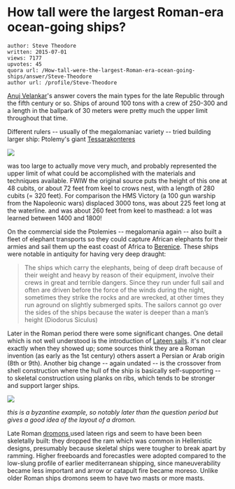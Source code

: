 # How tall were the largest Roman-era ocean-going ships?

	author: Steve Theodore
	written: 2015-07-01
	views: 7177
	upvotes: 45
	quora url: /How-tall-were-the-largest-Roman-era-ocean-going-ships/answer/Steve-Theodore
	author url: /profile/Steve-Theodore


[Anuj Velankar](https://www.quora.com/profile/Anuj-Velankar)'s answer covers the main types for the late Republic through the fifth century or so. Ships of around 100 tons with a crew of 250-300 and a length in the ballpark of 30 meters were pretty much the upper limit throughout that time.

Different rulers -- usually of the megalomaniac variety -- tried building larger ship: Ptolemy's giant [Tessarakonteres](https://en.wikipedia.org/wiki/Tessarakonteres)



![](https://qph.fs.quoracdn.net/main-qimg-86a25d0107e4dd57c7971a58fbfe19e4)


was too large to actually move very much, and probably represented the upper limit of what could be accomplished with the materials and techniques available. FWIW the original source puts the height of this one at 48 cubits, or about 72 feet from keel to crows nest, with a length of 280 cubits (= 320 feet). For comparison the HMS Victory (a 100 gun warship from the Napoleonic wars) displaced 3000 tons, was about 225 feet long at the waterline. and was about 260 feet from keel to masthead: a lot was learned between 1400 and 1800!

On the commercial side the Ptolemies -- megalomania again -- also built a fleet of elephant transports so they could capture African elephants for their armies and sail them up the east coast of Africa to [Berenice](https://en.wikipedia.org/wiki/Berenice_Troglodytica). These ships were notable in antiquity for having very deep draught:



> The ships which carry the elephants, being of deep draft because of their weight and heavy by reason of their equipment, involve their crews in great and terrible dangers. Since they run under full sail and often are driven before the force of the winds during the night, sometimes they strike the rocks and are wrecked, at other times they run aground on slightly submerged spits. The sailors cannot go over the sides of the ships because the water is deeper than a man’s height (Diodorus Siculus)




Later in the Roman period there were some significant changes. One detail which is not well understood is the introduction of [Lateen sails](https://en.wikipedia.org/wiki/Lateen). it's not clear exactly when they showed up; some sources think they are a Roman invention (as early as the 1st century) others assert a Persian or Arab origin (8th or 9th). Another big change -- again undated -- is the crossover from shell construction where the hull of the ship is basically self-supporting -- to skeletal construction using planks on ribs, which tends to be stronger and support larger ships. 



![](https://qph.fs.quoracdn.net/main-qimg-247b57df5b9d1d5058299b628d7350b6-c)

_this is a byzantine example, so notably later than the question period but gives a good idea of the layout of a dromon._ 

Late Roman [dromons ](https://ferrebeekeeper.wordpress.com/tag/dromon/)used lateen rigs and seem to have been been skeletally built: they dropped the ram which was common in Hellenistic designs, presumably because skeletal ships were tougher to break apart by ramming. Higher freeboards and forecastles were adopted compared to the low-slung profile of earlier mediterranean shipping, since maneuverability became less important and arrow or catapult fire became moreso. Unlike older Roman ships dromons seem to have two masts or more masts.

